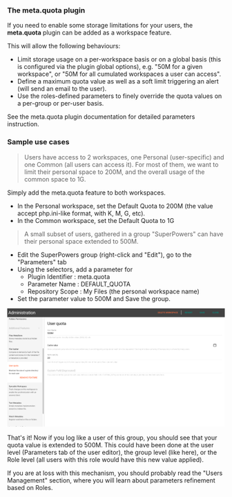 ### The meta.quota plugin
If you need to enable some storage limitations for your users, the **meta.quota** plugin can be added as a workspace feature.

This will allow the following behaviours:

+ Limit storage usage on a per-workspace basis or on a global basis (this is configured via the plugin global options), e.g. "50M for a given workspace", or "50M for all cumulated workspaces a user can access".
+ Define a maximum quota value as well as a soft limit triggering an alert (will send an email to the user).
+ Use the roles-defined parameters to finely override the quota values on a per-group or per-user basis.

See the meta.quota plugin documentation for detailed parameters instruction.

### Sample use cases
> Users have access to 2 workspaces, one Personal (user-specific) and one Common (all users can access it). For most of them, we want to limit their personal space to 200M, and the overall usage of the common space to 1G.

Simply add the meta.quota feature to both workspaces.

+ In the Personal workspace, set the Default Quota to 200M (the value accept php.ini-like format, with K, M, G, etc).
+ In the Common workspace, set the Default Quota to 1G


> A small subset of users, gathered in a group "SuperPowers" can have their personal space extended to 500M.

+ Edit the SuperPowers group (right-click and "Edit"), go to the "Parameters" tab
+ Using the selectors, add a parameter for
    - Plugin Identifier : meta.quota
    - Parameter Name : DEFAULT_QUOTA
    - Repository Scope : My Files (the personal workspace name)
+ Set the parameter value to 500M and Save the group.

![enabling_quotas]

That's it! Now if you log like a user of this group, you should see that your quota value is extended to 500M. This could have been done at the user level (Parameters tab of the user editor), the group level (like here), or the Role level (all users with this role would have this new value applied).

If you are at loss with this mechanism, you should probably read the "Users Management" section, where you will learn about parameters refinement based on Roles.


[enabling_quotas]: ../../images/workspaces/workspaces_enabling_quotas.png
